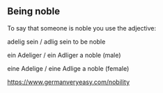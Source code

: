 ## Being noble

To say that someone is noble you use the adjective:

adelig sein / adlig sein
to be noble

ein Adeliger / ein Adliger
a noble (male)

eine Adelige / eine Adlige
a noble (female)



https://www.germanveryeasy.com/nobility